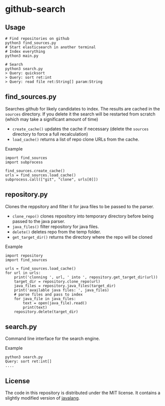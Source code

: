 # github-search

Usage
-----
~~~
# Find repositories on github
python3 find_sources.py
# Start elasticsearch in another terminal
# Index everything
python3 main.py

# Search
python3 search.py
> Query: quicksort
> Query: sort ret:int
> Query: read file ret:String[] param:String
~~~

find_sources.py
---------------
Searches github for likely candidates to index.
The results are cached in the `sources` directory. If you delete it the search will be restarted from scratch (which may take a significant amount of time)

- `create_cache()` updates the cache if necessary (delete the `sources` directory to force a full recalculation)
- `load_cache()` returns a list of repo clone URLs from the cache.

Example
~~~
import find_sources
import subprocess

find_sources.create_cache()
urls = find_sources.load_cache()
subprocess.call(["git", "clone", urls[0]])
~~~


repository.py
-------------
Clones the reppsitory and filter it for java files to be passed to the parser.

- `clone_repo()` clones repository into temporary directory before being passed to the java parser.
- `java_files()` filter repository for java files.
- `delete()` deletes repo from the temp folder.
- `get_target_dir()` returns the directory where the repo will be cloned

Example
~~~
import repository
import find_sources

urls = find_sources.load_cache()
for url in urls:
    print('clonning ', url, ' into ', repository.get_target_dir(url))
    target_dir = repository.clone_repo(url)
    java_files = repository.java_files(target_dir)
    print('available java files: ', java_files)
    # parse files and pass to index
    for java_file in java_files:
        text = open(java_file).read()
        print(text)
    repository.delete(target_dir)
~~~

search.py
---------
Command line interface for the search engine.

Example
~~~
python3 search.py
Query: sort ret:int[]
....
~~~

License
-------
The code in this repository is distributed under the MIT license. It contains a slightly modified version of [javalang](https://github.com/c2nes/javalang).

